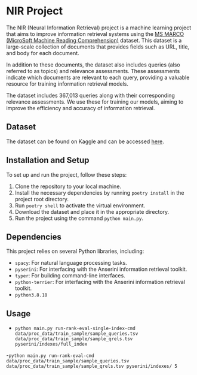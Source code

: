 # NIR Project

The NIR (Neural Information Retrieval) project is a machine learning project that aims to improve information retrieval systems using the [MS MARCO (MicroSoft Machine Reading Comprehension)](https://microsoft.github.io/msmarco/) dataset. This dataset is a large-scale collection of documents that provides fields such as URL, title, and body for each document.

In addition to these documents, the dataset also includes queries (also referred to as topics) and relevance assessments. These assessments indicate which documents are relevant to each query, providing a valuable resource for training information retrieval models.

The dataset includes 367,013 queries along with their corresponding relevance assessments. We use these for training our models, aiming to improve the efficiency and accuracy of information retrieval.

## Dataset

The dataset can be found on Kaggle and can be accessed [here](https://www.kaggle.com/code/nicklasrs/fork-of-fork-of-project/edit).

## Installation and Setup

To set up and run the project, follow these steps:

1. Clone the repository to your local machine.
2. Install the necessary dependencies by running `poetry install` in the project root directory.
3. Run `poetry shell` to activate the virtual environment.
4. Download the dataset and place it in the appropriate directory.
5. Run the project using the command `python main.py`.

## Dependencies

This project relies on several Python libraries, including:

- `spacy`: For natural language processing tasks.
- `pyserini`: For interfacing with the Anserini information retrieval toolkit.
- `typer`: For building command-line interfaces.
- `python-terrier`: For interfacing with the Anserini information retrieval toolkit.
- `python3.8.18`

## Usage 

- `python main.py run-rank-eval-single-index-cmd data/proc_data/train_sample/sample_queries.tsv data/proc_data/train_sample/sample_qrels.tsv pyserini/indexes/full_index`

-`python main.py run-rank-eval-cmd data/proc_data/train_sample/sample_queries.tsv data/proc_data/train_sample/sample_qrels.tsv pyserini/indexes/ 5 `